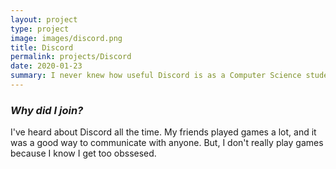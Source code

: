 ```yaml
---
layout: project
type: project
image: images/discord.png
title: Discord
permalink: projects/Discord
date: 2020-01-23
summary: I never knew how useful Discord is as a Computer Science student.
---
```

### *Why did I join?*
I've heard about Discord all the time. My friends played games a lot, and it was a good way to communicate with anyone. But, I don't really play games because I know I get too obssesed. 
